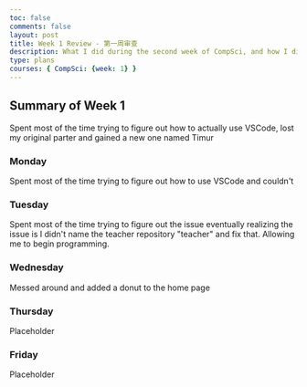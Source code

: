 ```yaml
---
toc: false
comments: false
layout: post
title: Week 1 Review - 第一周审查
description: What I did during the second week of CompSci, and how I did it. <br> 我在计算机学课的第二周做了什么，以及我是如何做到的
type: plans
courses: { CompSci: {week: 1} }
---
```


## Summary of Week 1
Spent most of the time trying to figure out how to actually use VSCode, lost my original parter and gained a new one named Timur

### Monday
Spent most of the time trying to figure out how to use VSCode and couldn't

### Tuesday
Spent most of the time trying to figure out the issue eventually realizing the issue is I didn't name the teacher repository "teacher" and fix that. Allowing me to begin programming.

### Wednesday
Messed around and added a donut to the home page

### Thursday
Placeholder

### Friday
Placeholder